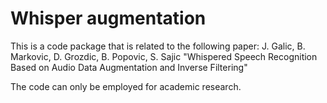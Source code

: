 # Whisper augmentation
This is a code package that is related to the following paper: J. Galic, B. Markovic, D. Grozdic, B. Popovic, S. Sajic "Whispered Speech Recognition Based on Audio Data Augmentation and Inverse Filtering"

The code can only be employed for academic research.
